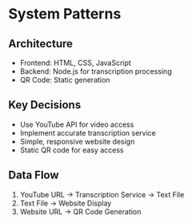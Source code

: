 # System Patterns

## Architecture
- Frontend: HTML, CSS, JavaScript
- Backend: Node.js for transcription processing
- QR Code: Static generation

## Key Decisions
- Use YouTube API for video access
- Implement accurate transcription service
- Simple, responsive website design
- Static QR code for easy access

## Data Flow
1. YouTube URL → Transcription Service → Text File
2. Text File → Website Display
3. Website URL → QR Code Generation
